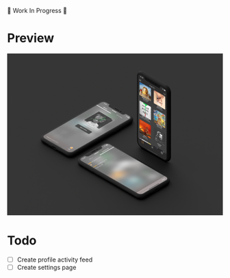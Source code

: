 🚧 Work In Progress 🚧

# Preview

![Alt text](iOS_App/Demo_image.png?raw=true "Demo")

# Todo
- [ ] Create profile activity feed
- [ ] Create settings page
